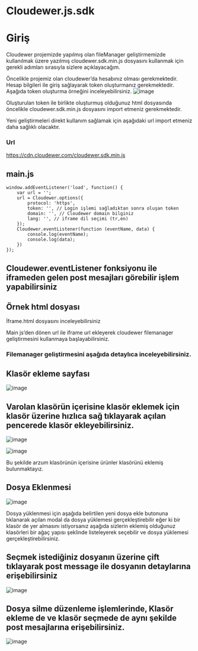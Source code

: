 # Cloudewer.js.sdk

# Giriş
Cloudewer projemizde yapılmış olan fileManager geliştirmemizde kullanılmak üzere yazılmış cloudewer.sdk.min.js dosyasını kullanmak için gerekli adımları sırasıyla sizlere açıklayacağım.

Öncelikle projemiz olan cloudewer’da hesabınız olması gerekmektedir. Hesap bilgileri ile giriş sağlayarak token oluşturmanız gerekmektedir. Aşağıda token oluşturma örneğini inceleyebilirsiniz.
![image](https://github.com/Umutyasar1/Cloudewer.js.sdk/assets/65557830/5824e88c-ebdd-49eb-9226-eb5a32920754)
 

Oluşturulan token ile birlikte oluşturmuş olduğunuz html dosyasında öncelikle cloudewer.sdk.min.js dosyasını import etmeniz gerekmektedir.

Yeni geliştirmeleri direkt kullanım sağlamak için aşağıdaki url import etmeniz daha sağlıklı olacaktır.
### Url
https://cdn.cloudewer.com/cloudewer.sdk.min.js


## main.js
```
window.addEventListener('load', function() {
    var url = '';
    url = Cloudewer.options({
        protocol: 'https',
        token: '', // Login işlemi sağladıktan sonra oluşan token  
        domain: '', // Cloudewer domain bilginiz
        lang: '', // iframe dil seçimi (tr,en)
    });
    Cloudewer.eventListener(function (eventName, data) {
        console.log(eventName);
        console.log(data);
    })
});
```

## Cloudewer.eventListener fonksiyonu ile iframeden gelen post mesajları görebilir işlem yapabilirsiniz

## Örnek html dosyası
İframe.html dosyasını inceleyebilirsiniz

Main js’den dönen url ile iframe url ekleyerek cloudewer filemanager geliştirmesini kullanmaya başlayabilirsiniz.

### Filemanager geliştirmesini aşağıda detaylıca inceleyebilirsiniz.

## Klasör ekleme sayfası 
  
![image](https://github.com/Umutyasar1/Cloudewer.js.sdk/assets/65557830/1e37a11a-f2d6-424e-903f-dea30d5c72a0)

 
## Varolan klasörün içerisine klasör eklemek için klasör üzerine hızlıca sağ tıklayarak açılan pencerede klasör ekleyebilirsiniz.
  
![image](https://github.com/Umutyasar1/Cloudewer.js.sdk/assets/65557830/0bbbefc4-72aa-4abb-920e-c3bd88e85634)

![image](https://github.com/Umutyasar1/Cloudewer.js.sdk/assets/65557830/f0f6c628-8d05-4dc3-a1eb-84d8f5c5b798)


Bu şekilde arzum klasörünün içerisine ürünler klasörünü eklemiş bulunmaktayız.

## Dosya Eklenmesi

![image](https://github.com/Umutyasar1/Cloudewer.js.sdk/assets/65557830/5884cf20-dde8-4dee-8ef1-005895b0d8e1)

 
Dosya yüklenmesi için aşağıda belirtilen yeni dosya ekle butonuna tıklanarak açılan modal da dosya yüklemesi gerçekleştirebilir eğer ki bir klasör de yer almasını istiyorsanız aşağıda sizlerin eklemiş olduğunuz klasörleri bir ağaç yapısı şeklinde listeleyerek seçebilir ve dosya yüklemesi gerçekleştirebilirsiniz.

## Seçmek istediğiniz dosyanın üzerine çift tıklayarak post message ile dosyanın detaylarına erişebilirsiniz

 ![image](https://github.com/Umutyasar1/Cloudewer.js.sdk/assets/65557830/af399499-e605-4c11-af65-dce25dd362d0)

## Dosya silme düzenleme işlemlerinde, Klasör ekleme de ve klasör seçmede de aynı şekilde post mesajlarına erişebilirsiniz.

![image](https://github.com/Umutyasar1/Cloudewer.js.sdk/assets/65557830/f2adf935-65e8-43ee-af2f-e08d7275ce23)


 





